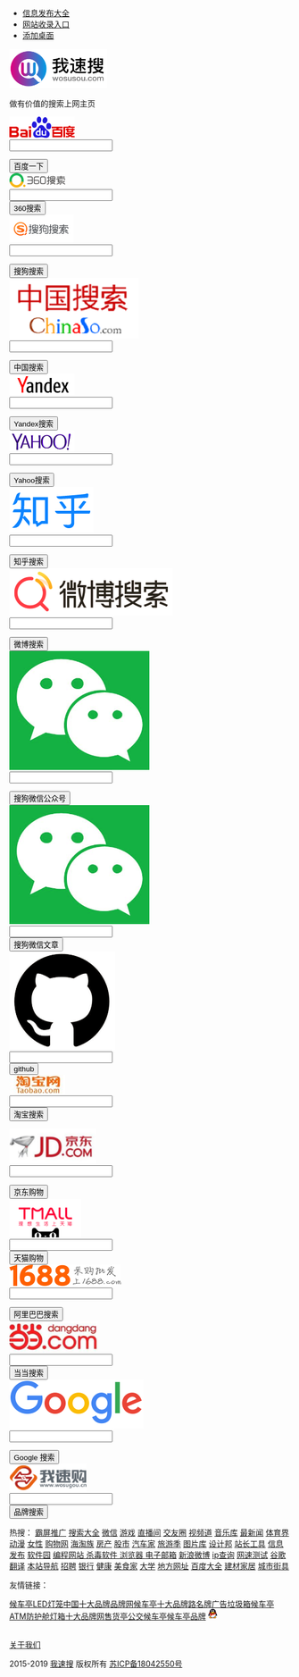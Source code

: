 
<html>
<head>
<!-- 参考http://www.wosusou.com/ -->

<meta http-equiv="content-type" content="text/html;charset=UTF-8" />
<title>我速搜_综合搜索/网址导航最实用的搜索引擎大全上网主页[搜索神器]</title>

<meta name="keywords" content="综合搜索,搜索大全,集成搜索,速搜,搜索引擎,搜索引擎大全,网址大全,网址导航,我速搜,搜索神器,搜索主页,综合搜索主页,搜索引擎大全,so,搜" />
<meta name="description" content="我速搜-是免费为网友提供搜索服务的综合搜索大全及网址大全,,网址导航本地服务，界面简洁，集合人性化搜索功能，我速搜综合搜索引擎大全打造全新的搜索模式，满足您工作更快捷，更省心的搜索神器" />

<meta http-equiv="X-UA-Compatible" content="IE=edge" />
<link rel="shortcut icon" href="/img/favico.ico" />

<!-- <script type="text/javascript" src="/img/jquery-1.10.2.min.js"></script> -->
<script type="text/javascript" src="/js/jquery-2.0.3.min.js"></script>

<script type="text/javascript" src="/js/jquery-migrate-1.2.1.min.js"></script>
<script type="text/javascript" src="/js/common.js"></script>

<meta name="360-site-verification" content="b933cf8b33e214a5645d65f927176572" />
<link href="/css/bootstrap3.1.1.min.css" rel="stylesheet" />

<script type="text/javascript" src="/js/application.js"></script>
<link href="/css/font-awesome.min.css" rel="stylesheet">

<link href="/css/main.css" rel="stylesheet" />
</head>

<body>
<ul class="list-inline ul-right">
<li ><a href="http://www.wosusou.com/wzlx/20.html">信息发布大全</a></li>

<li ><a href="http://www.wosusou.com/category/1.html">网站收录入口</a></li>
<li><a href="http://www.wosusou.com/url.php" target="_blank"><span class="icon"></span>添加桌面</a></li>

</ul>

<link rel="stylesheet" type="text/css" href="/css/index.css" />

<div class="container">
<div id="form-links" style="margin-top: 15px;">

<div id="website">
<a >

<img src="/img/wosusou.png" style="height: 70px;">
</a>

<a style="display: block">
<p>做有价值的搜索上网主页</p>

</a> </div>
<form action="https://www.baidu.com/s" class="form-inline form-baidu" data-key="baidu" target="_blank" >

<div class="nav-cell">
<div class="input-group">

<div class="input-group-addon">
<img src="/img/baidu.png" alt="百度">

</div>
<input type="text" class="form-control form-input" id="inbaidu" name="wd" data-color="/#3385ff" autocomplete="off">

<span class="sicon sr" style="display: none;"><img src="/img/icon_remove.png" class="is"></span>
<div class="input-group-addon input-btn"><input type="submit" value="百度一下" style="background-color: /#3385ff;color: /#fff;border-color: /#3385ff;" onclick="add_history(this)"></div>

<div class="clearfix"></div>
</div>

</div>
<div class="hotwords" style="display: none;">

<div class="h-l">
</div>

<div class="clearfix"></div>
</div>

</form><form action="https://www.so.com/s" class="form-inline form-so" data-key="so" target="_blank" >
<div class="nav-cell">

<div class="input-group">
<div class="input-group-addon">

<img src="/img/360.png" alt="360搜索">
</div>

<input type="text" class="form-control form-input" id="inso" name="q" data-color="/#1bc550" autocomplete="off">
<span class="sicon sr" style="display: none;"><img src="/img/icon_remove.png" class="is"></span>

<div class="input-group-addon input-btn"><input type="submit" value="360搜索" style="background-color: /#1bc550;color: /#fff;border-color: /#1bc550;" onclick="add_history(this)"></div>
<div class="clearfix"></div>

</div>
</div>

<div class="hotwords" style="display: none;">
<div class="h-l">

</div>
<div class="clearfix"></div>

</div>
</form><form action="https://www.sogou.com/web" class="form-inline form-sogou" data-key="sogou" target="_blank" >

<div class="nav-cell">
<div class="input-group">

<div class="input-group-addon">
<img src="/img/sougou.png" alt="搜狗搜索">

</div>
<input type="text" class="form-control form-input" id="insogou" name="query" data-color="/#FF8135" autocomplete="off">

<span class="sicon sr" style="display: none;"><img src="/img/icon_remove.png" class="is"></span>
<div class="input-group-addon input-btn"><input type="submit" value="搜狗搜索" style="background-color: /#FF8135;color: /#fff;border-color: /#FF8135;" onclick="add_history(this)"></div>

<div class="clearfix"></div>
</div>

</div>
<div class="hotwords" style="display: none;">

<div class="h-l">
</div>

<div class="clearfix"></div>
</div>

</form>
<form action="http://www.chinaso.com/search/pagesearch.htm" class="form-inline form-sogou" data-key="chinaso" target="_blank" >

<div class="nav-cell">
<div class="input-group">

<div class="input-group-addon">
<img src="/img/ChinaSo.png" alt="中国搜索">

</div>
<input type="text" class="form-control form-input" id="inchinaso" name="q" data-color="/#db0000" autocomplete="off">

<span class="sicon sr" style="display: none;"><img src="/img/icon_remove.png" class="is"></span>
<div class="input-group-addon input-btn"><input type="submit" value="中国搜索" style="background-color: /#db0000;color: /#fff;border-color: /#db0000;" onclick="add_history(this)"></div>

<div class="clearfix"></div>
</div>

</div>
<div class="hotwords" style="display: none;">

<div class="h-l">
</div>

<div class="clearfix"></div>
</div>

</form>
<form action="https://www.yandex.com/search/" class="form-inline form-yandex" data-key="yandex" target="_blank" >

<div class="nav-cell">
<div class="input-group">

<div class="input-group-addon">
<img src="/img/yandex.png" alt="Yandex搜索">

</div>
<input type="text" class="form-control form-input" id="inyandex" name="text" data-color="/#fc0" autocomplete="off">

<span class="sicon sr" style="display: none;"><img src="/img/icon_remove.png" class="is"></span>
<div class="input-group-addon input-btn"><input type="submit" value="Yandex搜索" style="background-color: /#fc0;color: /#fff;border-color: /#fc0;" onclick="add_history(this)"></div>

<div class="clearfix"></div>
</div>

</div>
<div class="hotwords" style="display: none;">

<div class="h-l">
</div>

<div class="clearfix"></div>
</div>

</form>
<form action="https://search.yahoo.com/search" class="form-inline form-yahoo" data-key="yahoo" target="_blank" >

<div class="nav-cell">
<div class="input-group">

<div class="input-group-addon">
<img src="/img/yahoo.png" alt="Yahoo搜索">

</div>
<input type="text" class="form-control form-input" id="inyahoo" name="p" data-color="/#145aff" autocomplete="off">

<span class="sicon sr" style="display: none;"><img src="/img/icon_remove.png" class="is"></span>
<div class="input-group-addon input-btn"><input type="submit" value="Yahoo搜索" style="background-color: /#145aff;color: /#fff;border-color: /#145aff;" onclick="add_history(this)"></div>

<div class="clearfix"></div>
</div>

</div>
<div class="hotwords" style="display: none;">

<div class="h-l">
</div>

<div class="clearfix"></div>
</div>

</form>
<form action="https://www.zhihu.com/search" class="form-inline form-zhihu" data-key="zhihu" target="_blank" >

<div class="nav-cell">
<div class="input-group">

<div class="input-group-addon">
<img src="/img/zhihu.png" alt="知乎搜索">

</div>
<input type="text" class="form-control form-input" id="inzhihu" name="q" data-color="/#0084FF" autocomplete="off">

<span class="sicon sr" style="display: none;"><img src="/img/icon_remove.png" class="is"></span>
<div class="input-group-addon input-btn"><input type="submit" value="知乎搜索" style="background-color: /#0084FF;color: /#fff;border-color: /#0084FF;" onclick="add_history(this)"></div>

<div class="clearfix"></div>
</div>

</div>
<div class="hotwords" style="display: none;">

<div class="h-l">
</div>

<div class="clearfix"></div>
</div>

</form>
<form action="https://s.weibo.com/weibo" class="form-inline form-weibo" data-key="weibo" target="_blank" >

<div class="nav-cell">
<div class="input-group">

<div class="input-group-addon">
<img src="/img/weibosousuo.png" alt="微博搜索">

</div>
<input type="text" class="form-control form-input" id="inweibo" name="q" data-color="/#f85d00" autocomplete="off">

<span class="sicon sr" style="display: none;"><img src="/img/icon_remove.png" class="is"></span>
<div class="input-group-addon input-btn"><input type="submit" value="微博搜索" style="background-color: /#f85d00;color: /#fff;border-color: /#f85d00;" onclick="add_history(this)"></div>

<div class="clearfix"></div>
</div>

</div>
<div class="hotwords" style="display: none;">

<div class="h-l">
</div>

<div class="clearfix"></div>
</div>

</form>
<form action="http://weixin.sogou.com/weixin" class="form-inline form-weixin" data-key="weixin" target="_blank" >

<div class="nav-cell">
<div class="input-group">

<div class="input-group-addon">
<img src="/img/weixin.png" alt="搜狗微信公众号">

</div>
<input type="text" class="form-control form-input" id="inweixin" name="query" data-color="/#00a06a" autocomplete="off">

<span class="sicon sr" style="display: none;"><img src="/img/icon_remove.png" class="is"></span>
<div class="input-group-addon input-btn"><input type="submit" value="搜狗微信公众号" style="background-color: /#00a06a;color: /#fff;border-color: /#00a06a;" onclick="add_history(this)"></div>

<div class="clearfix"></div>
</div>

</div>
<div class="hotwords" style="display: none;">

<div class="h-l">
</div>

<div class="clearfix"></div>
</div>

</form>
<form action="http://weixin.sogou.com/weixin" class="form-inline form-weixin" data-key="weixin" target="_blank" >

<div class="nav-cell">
<div class="input-group">

<div class="input-group-addon">
<img src="/img/weixin.png" alt="搜狗微信文章">

</div>
<input type="text" class="form-control form-input" id="inweixin1" name="query" data-color="/#00a06a" autocomplete="off">

<input name=type value="2" type="hidden">
<span class="sicon sr" style="display: none;"><img src="/img/icon_remove.png" class="is"></span>

<div class="input-group-addon input-btn"><input type="submit" value="搜狗微信文章" style="background-color: /#00a06a;color: /#fff;border-color: /#00a06a;" onclick="add_history(this)"></div>
<div class="clearfix"></div>

</div>
</div>

<div class="hotwords" style="display: none;">
<div class="h-l">

</div>
<div class="clearfix"></div>

</div>
</form>

<form action="https://github.com/search" class="form-inline form-github" data-key="github" target="_blank" >
<div class="nav-cell">

<div class="input-group">
<div class="input-group-addon">

<img src="/img/github.png" alt="github">
</div>

<input type="text" class="form-control form-input" id="ingithub" name="q" data-color="/#25292f" autocomplete="off">
<span class="sicon sr" style="display: none;"><img src="/img/icon_remove.png" class="is"></span>

<div class="input-group-addon input-btn"><input type="submit" value="github" style="background-color: /#25292f;color: /#fff;border-color: /#25292f;" onclick="add_history(this)"></div>
<div class="clearfix"></div>

</div>
</div>

<div class="hotwords" style="display: none;">
<div class="h-l">

</div>
<div class="clearfix"></div>

</div>
</form>

<form action="https://s.taobao.com/search" class="form-inline form-taobaosousuo" data-key="taobaosousuo" target="_blank" >
<div class="nav-cell">

<div class="input-group">
<div class="input-group-addon">

<img src="/img/taobao.jpg" alt="淘宝搜索">
</div>

<input type="text" class="form-control form-input" id="intaobaosousuo" name="q" data-color="/#D23B00" autocomplete="off">
<span class="sicon sr" style="display: none;"><img src="/img/icon_remove.png" class="is"></span>

<div class="input-group-addon input-btn"><input type="submit" value="淘宝搜索" style="background-color: /#D23B00;color: /#fff;border-color: /#D23B00;" onclick="add_history(this)"></div>
<div class="clearfix"></div>

</div>
</div>

<div class="hotwords" style="display: none;">
<div class="h-l">

</div>
<div class="clearfix"></div>

</div>
</form><form action="http://search.jd.com/Search" class="form-inline form-jd" data-key="jd" target="_blank" >

<input type="hidden" name="enc" value="utf-8"> <div class="nav-cell">
<div class="input-group">

<div class="input-group-addon">
<img src="/img/jd.png" alt="京东购物">

</div>
<input type="text" class="form-control form-input" id="injd" name="keyword" data-color="/#ff5943" autocomplete="off">

<span class="sicon sr" style="display: none;"><img src="/img/icon_remove.png" class="is"></span>
<div class="input-group-addon input-btn"><input type="submit" value="京东购物" style="background-color: /#ff5943;color: /#fff;border-color: /#ff5943;" onclick="add_history(this)"></div>

<div class="clearfix"></div>
</div>

</div>
<div class="hotwords" style="display: none;">

<div class="h-l">
</div>

<div class="clearfix"></div>
</div>

</form><form action="https://list.tmall.com/search_product.htm" class="form-inline form-tianmaogouwu" data-key="tianmaogouwu" target="_blank" >
<div class="nav-cell">

<div class="input-group">
<div class="input-group-addon">

<img src="/img/tmall.png" alt="天猫购物">
</div>

<input type="text" class="form-control form-input" id="intianmaogouwu" name="q" data-color="/#FF40A4" autocomplete="off">
<span class="sicon sr" style="display: none;"><img src="/img/icon_remove.png" class="is"></span>

<div class="input-group-addon input-btn"><input type="submit" value="天猫购物" style="background-color: /#FF40A4;color: /#fff;border-color: /#FF40A4;" onclick="add_history(this)"></div>
<div class="clearfix"></div>

</div>
</div>

<div class="hotwords" style="display: none;">
<div class="h-l">

</div>
<div class="clearfix"></div>

</div>
</form><form action="https://s.1688.com/selloffer/offer_search.htm" class="form-inline form-alibaba" data-key="alibaba" target="_blank" onsubmit="return false;" >

<div class="nav-cell">
<div class="input-group">

<div class="input-group-addon">
<img src="/img/1688.png" alt="阿里巴巴">

</div>
<input type="text" class="form-control form-input" id="inalibaba" name="keywords" data-color="/#ff6000" autocomplete="off">

<span class="sicon sr" style="display: none;"><img src="/img/icon_remove.png" class="is"></span>
<div class="input-group-addon input-btn"><input type="submit" value="阿里巴巴搜索" style="background-color: /#ff6000;color: /#fff;border-color: /#ff6000;" onclick="add_history(this)"></div>

<div class="clearfix"></div>
</div>

</div>
<div class="hotwords" style="display: none;">

<div class="h-l">
</div>

<div class="clearfix"></div>
</div>

</form><form action="http://search.dangdang.com/" class="form-inline form-dangdanwang" data-key="dangdanwang" target="_blank" >
<div class="nav-cell">

<div class="input-group">
<div class="input-group-addon">

<img src="/img/dangdang.png" alt="当当搜索">
</div>

<input type="text" class="form-control form-input" id="indangdanwang" name="key" data-color="/#ff5943" autocomplete="off">
<span class="sicon sr" style="display: none;"><img src="/img/icon_remove.png" class="is"></span>

<div class="input-group-addon input-btn"><input type="submit" value="当当搜索" style="background-color: /#ff5943;color: /#fff;border-color: /#ff5943;" onclick="add_history(this)"></div>
<div class="clearfix"></div>

</div>
</div>

<div class="hotwords" style="display: none;">
<div class="h-l">

</div>
<div class="clearfix"></div>

</div>
</form><form action="https://www.google.com/search" class="form-inline form-google" data-key="google" target="_blank" >

<div class="nav-cell">
<div class="input-group">

<div class="input-group-addon">
<img src="/img/google.png" alt="谷歌">

</div>
<input type="text" class="form-control form-input" id="ingoogle" name="q" data-color="/#1A73E8" autocomplete="off">

<span class="sicon sr" style="display: none;"><img src="/img/icon_remove.png" class="is"></span>
<div class="input-group-addon input-btn"><input type="submit" value="Google 搜索" style="background-color: /#1A73E8;color: /#fff;border-color: /#1A73E8;" onclick="add_history(this)"></div>

<div class="clearfix"></div>
</div>

</div>
<div class="hotwords" style="display: none;">

<div class="h-l">
</div>

<div class="clearfix"></div>
</div>

</form><form action="https://www.wosugou.cn/s/index" class="form-inline form-pinpaisousuo" data-key="pinpaisousuo" target="_blank" >
<div class="nav-cell">

<div class="input-group">
<div class="input-group-addon">

<img src="/img/wosugou.png" alt="品牌搜索">
</div>

<input type="text" class="form-control form-input" id="inpinpaisousuo" name="swd" data-color="/#ff5943" autocomplete="off">
<span class="sicon sr" style="display: none;"><img src="/img/icon_remove.png" class="is"></span>

<div class="input-group-addon input-btn"><input type="submit" value="品牌搜索" style="background-color: /#ff5943;color: /#fff;border-color: /#ff5943;" onclick="add_history(this)"></div>
<div class="clearfix"></div>

</div>
</div>

<div class="hotwords" style="display: none;">
<div class="h-l">

</div>
<div class="clearfix"></div>

</div>
</form> <div id="hotwebsite">

<span class="ht">热搜：</span>
<a href="https://www.wosugou.cn/Seller/detail/id/11029.html" target="_blank" onclick="set_action_pv(75)" >霸屏推广</a> <a href="http://www.wosusou.com/sousuodaquan.html" target="_blank" onclick="set_action_pv(73)" >搜索大全</a> <a href="https://wx.qq.com" target="_blank" onclick="set_action_pv(38)" >微信</a> <a href="http://www.wosusou.com/youxi.html" target="_blank" onclick="set_action_pv(54)" >游戏</a> <a href="http://www.wosusou.com/zhibojian.html" target="_blank" onclick="set_action_pv(47)" >直播间</a> <a href="http://www.wosusou.com/jiaoyou.html" target="_blank" onclick="set_action_pv(48)" >交友圈</a> <a href="http://www.wosusou.com/shipin.html" target="_blank" onclick="set_action_pv(26)" >视频道</a> <a href="http://www.wosusou.com/yinyue.html" target="_blank" onclick="set_action_pv(21)" >音乐库</a> <a href="http://www.wosusou.com/xinwen.html" target="_blank" onclick="set_action_pv(62)" >最新闻</a> <a href="http://www.wosusou.com/tiyu.html" target="_blank" onclick="set_action_pv(52)" >体育界</a> <a href="http://www.wosusou.com/dongman.html" target="_blank" onclick="set_action_pv(61)" >动漫</a> <a href="http://www.wosusou.com/nvxing.html" target="_blank" onclick="set_action_pv(60)" >女性</a> <a href="http://www.wosusou.com/gouwu.html" target="_blank" onclick="set_action_pv(49)" >购物网</a> <a href="http://www.wosusou.com/haitao.html" target="_blank" onclick="set_action_pv(53)" >海淘族</a> <a href="http://www.wosusou.com/fangchan.html" target="_blank" onclick="set_action_pv(51)" >房产</a> <a href="http://www.wosusou.com/gushi.html" target="_blank" onclick="set_action_pv(56)" >股市</a> <a href="http://www.wosusou.com/qiche.html" target="_blank" onclick="set_action_pv(18)" >汽车家</a> <a href="http://www.wosusou.com/lvyou.html" target="_blank" onclick="set_action_pv(55)" >旅游季</a> <a href="http://www.wosusou.com/tupianku.html" target="_blank" onclick="set_action_pv(46)" >图片库</a> <a href="http://www.wosusou.com/sheji.html" target="_blank" onclick="set_action_pv(50)" >设计邦</a> <a href="http://www.wosusou.com/zhanzhanggongju.html" target="_blank" onclick="set_action_pv(22)" >站长工具</a> <a href="http://www.wosusou.com/wzlx/20" target="_blank" onclick="set_action_pv(58)" >信息发布</a> <a href="http://www.wosusou.com/ruanjian.html" target="_blank" onclick="set_action_pv(57)" >软件园</a> <a href="http://www.wosusou.com/biancheng.html" target="_blank" onclick="set_action_pv(44)" >编程网站 </a> <a href="http://www.wosusou.com/shadu.html" target="_blank" onclick="set_action_pv(42)" >杀毒软件 </a> <a href="http://www.wosusou.com/liulanqi.html" target="_blank" onclick="set_action_pv(40)" >浏览器 </a> <a href="http://www.wosusou.com/youxiang.html" target="_blank" onclick="set_action_pv(41)" >电子邮箱</a> <a href="https://weibo.com" target="_blank" onclick="set_action_pv(7)" >新浪微博</a> <a href="http://www.ip138.com" target="_blank" onclick="set_action_pv(9)" >ip查询</a> <a href="http://www.speedtest.cn" target="_blank" onclick="set_action_pv(15)" >网速测试</a> <a href="https://translate.google.cn" target="_blank" onclick="set_action_pv(5)" >谷歌翻译</a> <a href="http://www.wosusou.com/benzhandaohang.html" target="_blank" onclick="set_action_pv(14)" >本站导航</a> <a href="http://www.wosusou.com/zhaopin.html" target="_blank" onclick="set_action_pv(30)" >招聘</a> <a href="http://www.wosusou.com/yinhang.html" target="_blank" onclick="set_action_pv(59)" >银行</a> <a href="http://www.wosusou.com/jiankang.html" target="_blank" onclick="set_action_pv(66)" >健康</a> <a href="http://www.wosusou.com/meishi.html" target="_blank" onclick="set_action_pv(68)" >美食家</a> <a href="http://www.wosusou.com/daxue.html" target="_blank" onclick="set_action_pv(69)" >大学</a> <a href="http://www.wosusou.com/difangwangzhan.html" target="_blank" onclick="set_action_pv(64)" >地方网址</a> <a href="http://www.wosusou.com/baidu.html" target="_blank" onclick="set_action_pv(71)" >百度大全</a> <a href="http://www.wosusou.com/jiancaijiaju.html" target="_blank" onclick="set_action_pv(70)" >建材家居</a> <a href="http://www.wosusou.com/chengshijiaju.html" target="_blank" onclick="set_action_pv(74)" >城市街具</a> </div>

</div>
</div>

<div id="friendlink">
<span class="t">友情链接：</span>

<a href="https://www.wosugou.cn/category/houcheting.html" target="_blank">候车亭</a><a href="https://www.wosugou.cn/S/index/swd/LEDdenglong/fm/1.html" target="_blank">LED灯笼</a><a href="https://www.wosugou.cn" target="_blank">中国十大品牌</a><a href="https://www.wosugou.cn" target="_blank">品牌网</a><a href="https://www.wosugou.cn/s/index/swd/%E5%80%99%E8%BD%A6%E4%BA%AD.html" target="_blank">候车亭</a><a href="https://www.wosugou.cn" target="_blank">十大品牌</a><a href="http://www.wxlmp.com" target="_blank">路名牌</a><a href="https://suqianyixin.1688.com" target="_blank">广告垃圾箱</a><a href="http://hct.wosugou.cn" target="_blank">候车亭</a><a href="http://www.wxadad.com" target="_blank">ATM防护舱</a><a href="http://www.wxad88.com" target="_blank">灯箱</a><a href="https://www.wosugou.cn" target="_blank">十大品牌网</a><a href="https://www.wosugou.cn/s/index/swd/%E5%94%AE%E8%B4%A7%E4%BA%AD.html" target="_blank">售货亭</a><a href="http://www.sqmygg.com" target="_blank">公交候车亭</a><a href="http://www.yulu168.com" target="_blank">候车亭</a><a href="https://www.wosugou.cn" target="_blank">品牌</a> <a href="http://wpa.qq.com/msgrd?v=3&amp;uin=2559961933&amp;site=qq&amp;menu=yes" target="_blank" ><img src="/img/qq.png" style="height: 18px;position: relative;top: -1px;"/></a></div>
<style>

html,body{
background: /#f6fbff;

}
</style>

<script>
$(function(){

var history_ul = "";
$('.nav-cell .form-control').focus(function(event) {

var color = $(this).data('color');
var form = $(this).parents('form');

$(this).css('border-color' , color);
$('/#ul-relate-keyword').remove();

if($(this).val()){
form.find('.sr').show();

}else{
form.find('.sr').hide();

}
if(history_ul){

form.find('.form-input').after("<div id='ul-relate-keyword'>" + history_ul + "</div>");
return false;

}
$.ajax({

url: '/searchHistory/ajax_get_hisorys',
type: 'GET',

dataType: 'json',
data: { keyword: '' },

}).done(function(res) {
if(res.status){

var str = "<ul id='ul-history'>";
if(res.data){

$.each(res.data,function(index, val){
str += "<li data-id='" + val.id + "' class='li-history li-his-" + val.id + "'><span class='t'>" + val.title + "</span><span class='close-kw'>x</span></li>";

})
str += "</ul>";

history_ul = str;
form.find('.form-input').after("<div id='ul-relate-keyword'>" + str + "</div>");

}
}

})
});

$('.nav-cell .form-control').blur(function(event) {
$(this).css('border-color' , "/#b6b6b6");

});
$('body').css({

'height': $(window).height(),
});

$('/#form-links').css({
'min-height' : $(window).height()-70

})
$('/#ul-relate-keyword li .t').live('click',function(){

var parent = $(this).parents('form');
parent.find('.form-input').val($(this).text());

parent.find('/#ul-relate-keyword').remove();
})

$('/#ul-relate-keyword li').live('mouseover',function(){
$(this).find('.close-kw').show();

})
$('/#ul-relate-keyword li').live('mouseout',function(){

$(this).find('.close-kw').hide();
})

$('/#ul-relate-keyword').blur(function(e) {
$(this).remove();

});
$('.sr').click(function(event) {

var form = $(this).parents("form");
form.find(".form-input").val("").focus();

$(this).hide();
$('/#ul-relate-keyword').remove();

});
$('.form-input').keyup(function(e) {

var form = $(this).parents("form");
var swd = $(this).val();

$.ajax({
url: "/SearchHistory/ajax_relate_keyword",

type: 'get',
dataType: 'JSON',

data: {
type: form.data('key'),

swd: swd
},

}).done(function(res) {
$("/#ul-relate-keyword").remove();

if(res.length < 2) return ;
var str = "<div id='ul-relate-keyword'>"

str += "<ul class='urk'>";
$.each(res, function(idx, v) {

str += "<li class='li-rk'><span class='t'>" + v + "</span></li>";
});

str += "</ul></div>";
form.find('.form-input').after(str);

})
if($(this).val()){

form.find('.sr').show();
}else{

form.find('.sr').hide();
}

});
$('/#ul-history .li-history .close-kw').live('click', function(e) {

var hid = $(this).parent('li').data("id");
$.ajax({

url: '/SearchHistory/ajax_del_sh',
type: 'GET',

dataType: 'json',
data: { hid: hid},

}).done(function(res) {
if(res.status){

$('.li-his-' + hid).remove();
if(!parseInt(res.type)) {

$('/#ul-relate-keyword').remove();
}

}
})

});
$('body').click(function(e) {

if($(e.target).parents('.form-inline').length <= 0)
$('/#ul-relate-keyword').remove();

})
})

function set_action_pv(hid){
X.get('/Action/set_action_pv?hid=' + hid + '&type=hotwords');

}
//更新热搜词的次数

function set_hot_pv(obj,hid){
var title = $(obj).attr("title");

$('.form-inline').find('.form-input').val(title);
X.get('/Hotwords/set_hot_pv?hid=' + hid);

}
</script>

<div class="clearfix"></div>
<footer >

<div class="container">
<div class="friendlink" style="text-align: center;">

<div class="bdsharebuttonbox" data-tag="share_1" style="display: inline-block;">
<a class="bds_weixin" data-cmd="weixin"></a>

<a class="bds_tsina" data-cmd="tsina"></a>
<a class="bds_qzone" data-cmd="qzone" href="/#"></a>

<a class="bds_sqq" data-cmd="sqq"></a>
<a class="bds_baidu" data-cmd="baidu"></a>

<a class="bds_renren" data-cmd="renren"></a>
<a class="bds_tqq" data-cmd="tqq"></a>

<a class="bds_tieba" data-cmd="tieba"></a>
<a class="bds_tqf" data-cmd="tqf"></a>

<a class="bds_kaixin001" data-cmd="kaixin001"></a>
<a class="bds_meilishuo" data-cmd="meilishuo"></a>

<a class="bds_huaban" data-cmd="huaban"></a>
<a class="bds_bdhome" data-cmd="bdhome"></a>

<a class="bds_mogujie" data-cmd="mogujie"></a>
<a class="bds_ty" data-cmd="ty"></a>

<a class="bds_fbook" data-cmd="fbook"></a>
<a class="bds_twi" data-cmd="twi"></a>

<a class="bds_mshare" data-cmd="mshare"></a>
<a class="bds_more" data-cmd="more"></a>

<!-- <a class="bds_count" data-cmd="count"></a> -->
</div>

<script>
window._bd_share_config = {

share : [{
"bdSize" : 24

}],
};

with(document)0[(getElementsByTagName('head')[0]||body).appendChild(createElement('script')).src='http://bdimg.share.baidu.com/static/api/js/share.js?cdnversion='+~(-new Date()/36e5)];
</script>

</div>
<div class="clearfix"></div>

<div class="bottom">
<a href="/category/2.html">关于我们</a>

<span>2015-2019 </span><a href="">我速搜</a>&nbsp;版权所有
<span><a href="http://www.miitbeian.gov.cn" target="_blank"> 苏ICP备18042550号</a></span>

</div>
</div>

</footer>
<body>

</html>
<script>

var _hmt = _hmt || [];
(function() {

var hm = document.createElement("script");
hm.src = "https://hm.baidu.com/hm.js?3806f47608934f274e35dd6e2d415182";

var s = document.getElementsByTagName("script")[0];
s.parentNode.insertBefore(hm, s);

})();
</script>

<!-- 参考http://www.wosusou.com/ -->
